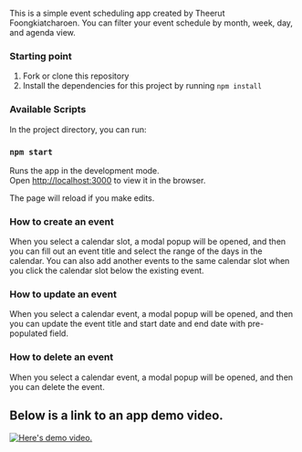 This is a simple event scheduling app created by Theerut Foongkiatcharoen.
You can filter your event schedule by month, week, day, and agenda view.

### Starting point
1. Fork or clone this repository
2. Install the dependencies for this project by running `npm install`


### Available Scripts

In the project directory, you can run:

### `npm start`

Runs the app in the development mode.<br>
Open [http://localhost:3000](http://localhost:3000) to view it in the browser.

The page will reload if you make edits.<br>


### How to create an event

When you select a calendar slot, a modal popup will be opened, and then you can fill out an event title and select the range of the days in the calendar.
You can also add another events to the same calendar slot when you click the calendar slot below the existing event.


### How to update an event

When you select a calendar event, a modal popup will be opened, and then you can update the event title and start date and end date with pre-populated field.

### How to delete an event

When you select a calendar event, a modal popup will be opened, and then you can delete the event.

## Below is a link to an app demo video.

[![Here's demo video.](https://img.youtube.com/vi/zuGjyolK4Hg/0.jpg)](https://youtu.be/zuGjyolK4Hg)




